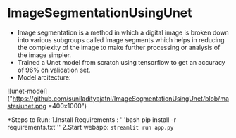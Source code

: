 # ImageSegmentationUsingUnet
* Image segmentation is a method in which a digital image is broken down into various subgroups called Image segments which helps in reducing the complexity of the image to make further processing or analysis of the image simpler.
* Trained a Unet model from scratch using tensorflow to get an accuracy of 96% on validation set.
* Model arcitecture:

![unet-model]("https://github.com/suniladityajatni/ImageSegmentationUsingUnet/blob/master/unet.png =400x1000")

*Steps to Run:
  1.Install Requirements : '''bash pip install -r requirements.txt'''
  2.Start webapp: `streamlit run app.py`
